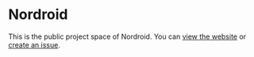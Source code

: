 # Nordroid

This is the public project space of Nordroid. You can [view the website](https://jurrie.github.io/Nordroid/) or [create an issue](https://github.com/Jurrie/Nordroid/issues).